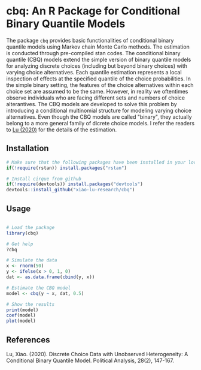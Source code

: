 # cbq: An R Package for Conditional Binary Quantile Models


The package `cbq` provides basic functionalities of conditional binary quantile models using Markov chain Monte Carlo methods. The estimation is conducted through pre-compiled stan codes. The conditional binary quantile (CBQ) models extend the simple version of binary quantile models for analyzing discrete choices (including but beyond binary choices) with varying choice alternatives. Each quantile estimation represents a local inspection of effects at the specified quantile of the choice probabilities. In the simple binary setting, the features of the choice alternatives within each choice set are assumed to be the same. However, in reality we oftentimes observe individuals who are facing different sets and numbers of choice alterantives. The CBQ models are developed to solve this problem by introducing a conditional multinomial structure for modeling varying choice alternatives. Even though the CBQ models are called "binary", they actually belong to a more general family of dicrete choice models. I refer the readers to [Lu (2020)](https://doi.org/10.1017/pan.2019.29)
for the details of the estimation.


## Installation

```r
# Make sure that the following packages have been installed in your local R environment
if(!require(rstan)) install.packages("rstan")

# Install cirque from github
if(!require(devtools)) install.packages("devtools")
devtools::install_github("xiao-lu-research/cbq")
```


## Usage

```r

# Load the package
library(cbq)

# Get help
?cbq

# Simulate the data
x <- rnorm(50)
y <- ifelse(x > 0, 1, 0)
dat <- as.data.frame(cbind(y, x))

# Estimate the CBQ model
model <- cbq(y ~ x, dat, 0.5)

# Show the results
print(model)
coef(model)
plot(model)

```

## References

Lu, Xiao. (2020). Discrete Choice Data with Unobserved Heterogeneity: A Conditional Binary Quantile Model. Political Analysis, 28(2), 147-167.
